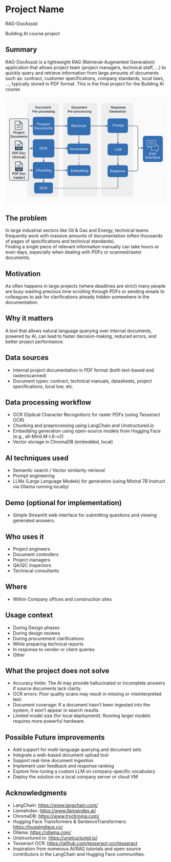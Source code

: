 # Project Name
RAG-DocAssist

Building AI course project

## Summary  
RAG-DocAssist is a lightweight RAG (Retrieval-Augmented Generation) application that allows project team (project managers, technical staff, ...) to quickly query and retrieve information from large amounts of documents such as: contract, customer specifications, company standards, local laws, ..., typically stored in PDF format. This is the final project for the Building AI course

![image of a cat](/RAG_DocAssist_Schema.png)
## The problem  
In large industrial sectors like Oil & Gas and Energy, technical teams frequently work with massive amounts of documentation (often thousands of pages of specifications and technical standards).  
Finding a single piece of relevant information manually can take hours or even days, especially when dealing with PDFs or scanned/raster documents.

## Motivation  
As often happens in large projects (where deadlines are strict) many people are busy wasting precious time scrolling through PDFs or sending emails to colleagues to ask for clarifications already hidden somewhere in the documentation.

## Why it matters  
A tool that allows natural language querying over internal documents, powered by AI, can lead to faster decision-making, reduced errors, and better project performance.

## Data sources
- Internal project documentation in PDF format (both text-based and raster/scanned)
- Document types: contract, technical manuals, datasheets,  project specifications, local low, etc.

## Data processing workflow
- OCR (Optical Character Recognition) for raster PDFs (using Tesseract OCR)
- Chunking and preprocessing using LangChain and Unstructured.io
- Embedding generation using open-source models from Hugging Face (e.g., all-MiniLM-L6-v2)
- Vector storage in ChromaDB (embedded, local)

## AI techniques used
- Semantic search / Vector similarity retrieval
- Prompt engineering
- LLMs (Large Language Models) for generation (using Mistral 7B Instruct via Ollama running locally)

## Demo (optional for implementation)
- Simple Streamlit web interface for submitting questions and viewing generated answers.

## Who uses it
- Project engineers
- Document controllers
- Project managers
- QA/QC inspectors
- Technical consultants

## Where
- Within Company offices and construction sites

## Usage context
- During Design phases
- During design reviews
- During procurement clarifications
- While preparing technical reports
- In response to vendor or client queries
- Other

## What the project does not solve
- Accuracy limits: The AI may provide hallucinated or incomplete answers if source documents lack clarity.
- OCR errors: Poor quality scans may result in missing or misinterpreted text.
- Document coverage: If a document hasn’t been ingested into the system, it won’t appear in search results.
- Limited model size (for local deployment): Running larger models requires more powerful hardware.

## Possible Future improvements
- Add support for multi-language querying and document sets
- Integrate a web-based document upload tool
- Support real-time document ingestion
- Implement user feedback and response ranking
- Explore fine-tuning a custom LLM on company-specific vocabulary
- Deploy the solution on a local company server or cloud VM

## Acknowledgments

- LangChain: https://www.langchain.com/
- LlamaIndex: https://www.llamaindex.ai/
- ChromaDB: https://www.trychroma.com/
- Hugging Face Transformers & SentenceTransformers: https://huggingface.co/
- Ollama: https://ollama.com/
- Unstructured.io: https://unstructured.io/
- Tesseract OCR: https://github.com/tesseract-ocr/tesseract
- Inspiration from numerous AI/RAG tutorials and open-source contributors in the LangChain and Hugging Face communities.



